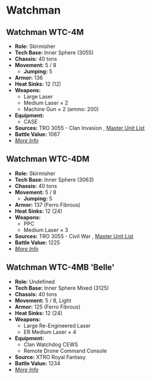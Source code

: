 # Watchman 

## Watchman WTC-4M 

- **Role:** Skirmisher 
- **Tech Base:** Inner Sphere (3055) 
- **Chassis:** 40 tons 
- **Movement:** 5 / 8 
  - **Jumping:** 5 
- **Armor:** 136 
- **Heat Sinks:** 12 (12) 
- **Weapons:** 
  - Large Laser 
  - Medium Laser × 2 
  - Machine Gun × 2 (ammo: 200) 
- **Equipment:** 
  - CASE 
- **Sources:** TRO 3055 - Clan Invasion , [Master Unit List](http://masterunitlist.info/Unit/Details/3534/watchman-wtc-4m) 
- **Battle Value:** 1067 
- [*More Info*](watchman/watchman_wtc-4m.md) 

## Watchman WTC-4DM 

- **Role:** Skirmisher 
- **Tech Base:** Inner Sphere (3063) 
- **Chassis:** 40 tons 
- **Movement:** 5 / 8 
  - **Jumping:** 5 
- **Armor:** 137 (Ferro Fibrous) 
- **Heat Sinks:** 12 (24) 
- **Weapons:** 
  - PPC 
  - Medium Laser × 3 
- **Sources:** TRO 3055 - Civil War , [Master Unit List](http://masterunitlist.info/Unit/Details/3533/watchman-wtc-4dm) 
- **Battle Value:** 1225 
- [*More Info*](watchman/watchman_wtc-4dm.md) 

## Watchman WTC-4MB 'Belle' 

- **Role:** Undefined 
- **Tech Base:** Inner Sphere Mixed (3125) 
- **Chassis:** 40 tons 
- **Movement:** 5 / 8, Light 
- **Armor:** 125 (Ferro Fibrous) 
- **Heat Sinks:** 12 (24) 
- **Weapons:** 
  - Large Re-Engineered Laser 
  - ER Medium Laser × 4 
- **Equipment:** 
  - Clan Watchdog CEWS 
  - Remote Drone Command Console 
- **Source:** XTRO Royal Fantasy 
- **Battle Value:** 1234 
- [*More Info*](watchman/watchman_wtc-4mb_'belle'.md) 

